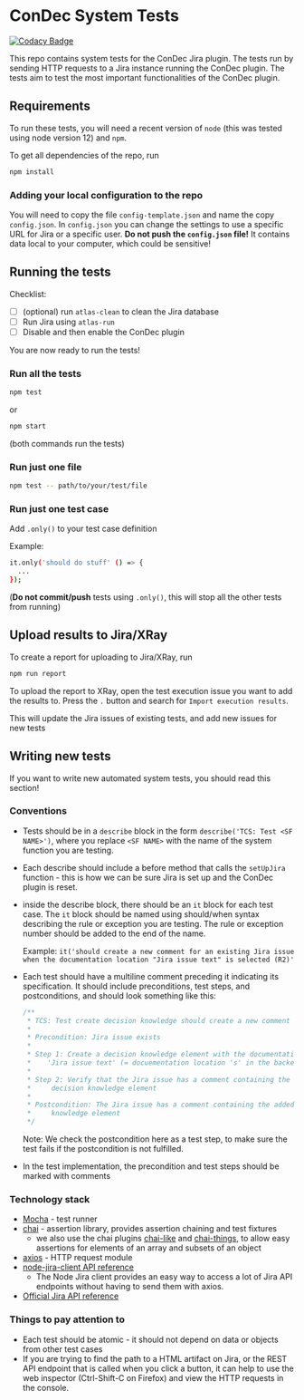 # ConDec System Tests

[![Codacy Badge](https://api.codacy.com/project/badge/Grade/e2ed5ab4866a41e4b4a21e132e84152e)](https://app.codacy.com/gh/cures-hub/cures-condec-jira-system-tests?utm_source=github.com&utm_medium=referral&utm_content=cures-hub/cures-condec-jira-system-tests&utm_campaign=Badge_Grade_Settings)

This repo contains system tests for the ConDec Jira plugin. The tests run by sending HTTP requests to a Jira instance running the ConDec plugin. The tests aim to test the most important functionalities of the ConDec plugin.

## Requirements

To run these tests, you will need a recent version of `node` (this was tested using node version 12) and `npm`.

To get all dependencies of the repo, run

```bash
npm install
```

### Adding your local configuration to the repo

You will need to copy the file `config-template.json` and name the copy `config.json`. In `config.json` you can change the settings to use a specific URL for Jira or a specific user.
**Do not push the `config.json` file!** It contains data local to your computer, which could be sensitive!

## Running the tests

Checklist:

- [ ] (optional) run `atlas-clean` to clean the Jira database
- [ ] Run Jira using `atlas-run`
- [ ] Disable and then enable the ConDec plugin

You are now ready to run the tests!

### Run all the tests

```bash
npm test
```

or

```bash
npm start
```

(both commands run the tests)

### Run just one file

```bash
npm test -- path/to/your/test/file
```

### Run just one test case

Add `.only()` to your test case definition

Example:

```bash
it.only('should do stuff' () => {
  ...
});
```

(**Do not commit/push** tests using `.only()`, this will stop all the other tests from running)

## Upload results to Jira/XRay

To create a report for uploading to Jira/XRay, run

```bash
npm run report
```

To upload the report to XRay, open the test execution issue you want to add the results to. Press the `.` button and search for `Import execution results`.

This will update the Jira issues of existing tests, and add new issues for new tests

## Writing new tests

If you want to write new automated system tests, you should read this section!

### Conventions

- Tests should be in a `describe` block in the form `describe('TCS: Test <SF NAME>')`, where you replace `<SF NAME>` with the name of the system function you are testing.
  
- Each describe should include a before method that calls the `setUpJira` function - this is how we can be sure Jira is set up and the ConDec plugin is reset.
  
- inside the describe block, there should be an `it` block for each test case. The `it` block should be named using should/when syntax describing the rule or exception you are testing. The rule or exception number should be added to the end of the name.

  Example: 
  `it('should create a new comment for an existing Jira issue when the documentation location "Jira issue text" is selected (R2)'`

- Each test should have a multiline comment preceding it indicating its specification. It should include preconditions, test steps, and postconditions, and should look something like this: 

  ```javascript
  /**
   * TCS: Test create decision knowledge should create a new comment for an existing Jira issue when the documentation location "Jira issue text" is selected (R2)
   *
   * Precondition: Jira issue exists
   *
   * Step 1: Create a decision knowledge element with the documentation location
   *    'Jira issue text' (= docuementation location 's' in the backend)
   *
   * Step 2: Verify that the Jira issue has a comment containing the added
   *     decision knowledge element
   *
   * Postcondition: The Jira issue has a comment containing the added decision
   *     knowledge element
   */
  ```

  Note: We check the postcondition here as a test step, to make sure the test fails if the postcondition is not fulfilled.

- In the test implementation, the precondition and test steps should be marked with comments

### Technology stack

- [Mocha](https://mochajs.org/) - test runner
- [chai](https://www.chaijs.com/) - assertion library, provides assertion chaining and test fixtures
  - we also use the chai plugins [chai-like](https://www.chaijs.com/plugins/chai-like/) and [chai-things](https://www.chaijs.com/plugins/chai-things/), to allow easy assertions for elements of an array and subsets of an object
- [axios](https://github.com/axios/axios#axios) - HTTP request module
- [node-jira-client API reference](https://jira-node.github.io/class/src/jira.js~JiraApi.html#instance-method-doRequest)
  - The Node Jira client provides an easy way to access a lot of Jira API endpoints without having to send them with axios.
- [Official Jira API reference](https://docs.atlassian.com/software/jira/docs/api/REST/latest/)

### Things to pay attention to

- Each test should be atomic - it should not depend on data or objects from other test cases
- If you are trying to find the path to a HTML artifact on Jira, or the REST API endpoint that is called when you click a button, it can help to use the web inspector (Ctrl-Shift-C on Firefox) and view the HTTP requests in the console.

